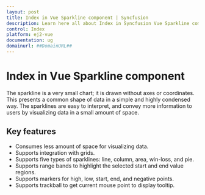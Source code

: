 ```yaml
---
layout: post
title: Index in Vue Sparkline component | Syncfusion
description: Learn here all about Index in Syncfusion Vue Sparkline component of Syncfusion Essential JS 2 and more.
control: Index 
platform: ej2-vue
documentation: ug
domainurl: ##DomainURL##
---
```


# Index in Vue Sparkline component

The sparkline is a very small chart; it is drawn without axes or coordinates. This presents a common shape of data in a simple and highly condensed way. The sparklines are easy to interpret, and convey more information to users by visualizing data in a small amount of space.

## Key features

* Consumes less amount of space for visualizing data.
* Supports integration with grids.
* Supports five types of sparklines: line, column, area, win-loss, and pie.
* Supports range bands to highlight the selected start and end value regions.
* Supports markers for high, low, start, end, and negative points.
* Supports trackball to get current mouse point to display tooltip.

